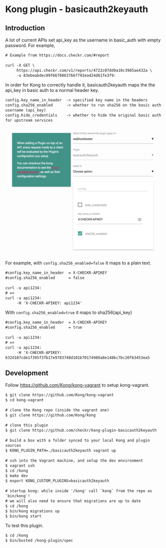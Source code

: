# Kong plugin - basicauth2keyauth

## Introduction

A lot of current APIs set api_key as the username in basic_auth with empty password. For example,

```
# Example from https://docs.checkr.com/#report

curl -X GET \
     https://api.checkr.com/v1/reports/4722c07dd9a10c3985ae432a \
     -u 83ebeabdec09f6670863766f792ead24d61fe3f9:

```

In order for Kong to correctly handle it, basicauth2keyauth maps the the api_key in basic auth to a normal header key.

```
config.key_name_in_header  -> specified key name in the headers
config.sha256_enabled      -> whether to run sha256 on the basic auth username (api_key)
config.hide_credentials    -> whether to hide the original basic auth for upstream services
```

![](./docs/show.png)

For example, with `config.sha256_enabled=false` it maps to a plain text.
```
#config.key_name_in_header  = X-CHECKR-APIKEY
#config.sha256_enabled      = false

curl -u api1234:
# =>
curl -u api1234:
     -H 'X-CHECKR-APIKEY: api1234'
```

With `config.sha256_enabled=true` it maps to sha256(api_key)
```
#config.key_name_in_header  = X-CHECKR-APIKEY
#config.sha256_enabled      = true

curl -u api1234:
# =>
curl -u api1234:
     -H 'X-CHECKR-APIKEY: 632d187cde1f395f3fb17e9783748d101b70174988a8e148bc7bc20f63453ea5
```

## Development

Follow https://github.com/Kong/kong-vagrant to setup kong-vagrant.

```
$ git clone https://github.com/Kong/kong-vagrant
$ cd kong-vagrant

# clone the Kong repo (inside the vagrant one)
$ git clone https://github.com/Kong/kong

# clone this plugin
$ git clone https://github.com/checkr/kong-plugin-basicauth2keyauth

# build a box with a folder synced to your local Kong and plugin sources
$ KONG_PLUGIN_PATH=./basicauth2keyauth vagrant up

# ssh into the Vagrant machine, and setup the dev environment
$ vagrant ssh
$ cd /kong
$ make dev
$ export KONG_CUSTOM_PLUGINS=basicauth2keyauth

# startup kong: while inside '/kong' call `kong` from the repo as `bin/kong`!
# we will also need to ensure that migrations are up to date
$ cd /kong
$ bin/kong migrations up
$ bin/kong start
```

To test this plugin.

```
$ cd /kong
$ bin/busted /kong-plugin/spec
```
